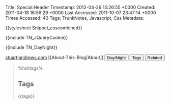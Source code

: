 Title: Special:Header
Timestamp: 2012-04-29 15:26:55 +0000
Created: 2011-04-18 16:56:29 +0000
Last Accessed: 2011-10-07 23:47:14 +0000
Times Accessed: 40
Tags: TrunkNotes, Javascript, Css
Metadata: 

<!-- not required by TN
<html>
<head> -->
<!-- TITLE -->
<!-- not required by TN -->

<!-- Stylesheet: Homepage -->
{{stylesheet Snippet_csscombined}}

<!-- MATHJAX hosted CDN.MATHJAX.ORG -->
<!-- <script type='text/javascript' src='http://cdn.mathjax.org/mathjax/latest/MathJax.js?config=TeX-AMS_HTML'> MathJax.Hub.Config({ extensions: ["tex2jax.js","MathMenu.js","MathZoom.js"], jax: ["input/TeX","output/HTML-CSS"], tex2jax: {inlineMath: [["\\(","\\)"]]}, TeX: { extensions: ["AMSmath.js","AMSsymbols.js","noErrors.js","noUndefined.js"] } }); </script> -->


<!-- Additional stylesheets not supported by TN !? -->
<!-- SYNTAXHIGHLIGHTER: LOCAL, DROPBOX, & ALEXGORBATCHEV sources -->
<!-- <link href="styles/shCore.css" rel="stylesheet" type="text/css" /> <link href="styles/shThemeDefault.css" rel="stylesheet" type="text/css" /> <script type="text/javascript" src="scripts/shCore.js"></script> -->
<!-- <link href="http://dl.dropbox.com/u/1603420/SyntaxHighlighter/styles/shCore.css" rel="stylesheet" type="text/css" /> <link href="http://dl.dropbox.com/u/1603420/SyntaxHighlighter/styles/shThemeDefault.css" rel="stylesheet" type="text/css" /> <script type="text/javascript" src="http://dl.dropbox.com/u/1603420/SyntaxHighlighter/scripts/shCore.js"></script> -->
<!-- <link href="http://alexgorbatchev.com/pub/sh/current/styles/shCore.css" rel="stylesheet" type="text/css" /> <link href="http://alexgorbatchev.com/pub/sh/current/styles/shThemeDefault.css" rel="stylesheet" type="text/css" /> <script type="text/javascript" src="http://alexgorbatchev.com/pub/sh/current/scripts/shCore.js"></script> -->

<!-- GOOGLEAPIS hosted JQUERY.MIN -->
<!-- <script type="text/javascript" src="http://ajax.googleapis.com/ajax/libs/jquery/1.4.2/jquery.min.js"></script> -->

<!-- GITHUB hosted JQUERY.COOKIE.JS -->
<!-- <script type="text/javascript" src="https://raw.github.com/carhartl/jquery-cookie/master/jquery.cookie.js"></script> -->
{{include TN_JQueryCookie}}

<!-- DAYTIME/NIGHTTIME JAVASCRIPT -->
<!-- <script type="text/javascript" src="https://raw.github.com/tub78/TrunkNotes/master/daynight.js"></script> -->
{{include TN_DayNight}}

<!-- END HEADER / START BODY -->
<!-- not required by TN
</head>
<body> -->

<!--
BUTTONS [[Snippet_cssincl]] [[Snippet_cssday]] [[Snippet_cssnight]] [[Snippet_csscombined]] [Blogger style-combined.css]
-->
<div class="inline">
<span class="title"> <a href="http://stuartjandrews.com">stuartjandrews.com</a> </span>
<span class="tiny">[[About-This-Blog|About]]</span>
<button id="daynight">Day/Night</button>
<!-- <button id="hdrcontents">Contents</button> -->
<button id="hdrtags">Tags</button>
<!-- <button id="hdrbacklinks">Backlinks</button> -->
<button id="hdrrelated">Related</button>
<!-- <button id="hdrhistory">History</button> -->
</div>



<!-- CONTENTS
>%hdrcontents%
># Contents #
{{toc}} -->

<!-- TAGS -->
>%hdrtags%
>## Tags ##
>{{tags}}

<!-- BACKLINKS
>%hdrbacklinks%
>## Backlinks ##
>{{backlinks}} -->

<!-- HISTORY
>%hdrhistory%
>## History
>{{history 6}} -->

<!-- BODY -->
<!-- not required by TN
<?theme body?>
-->

<!-- END BODY -->
<!-- not required by TN
</body>
</html>
-->

